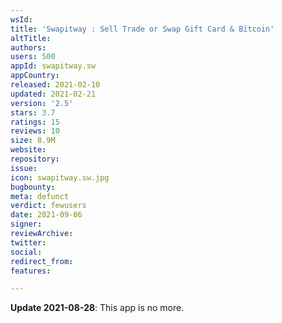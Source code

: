 ```yaml
---
wsId: 
title: 'Swapitway : Sell Trade or Swap Gift Card & Bitcoin'
altTitle: 
authors: 
users: 500
appId: swapitway.sw
appCountry: 
released: 2021-02-10
updated: 2021-02-21
version: '2.5'
stars: 3.7
ratings: 15
reviews: 10
size: 8.9M
website: 
repository: 
issue: 
icon: swapitway.sw.jpg
bugbounty: 
meta: defunct
verdict: fewusers
date: 2021-09-06
signer: 
reviewArchive: 
twitter: 
social: 
redirect_from: 
features: 

---
```


**Update 2021-08-28**: This app is no more.
